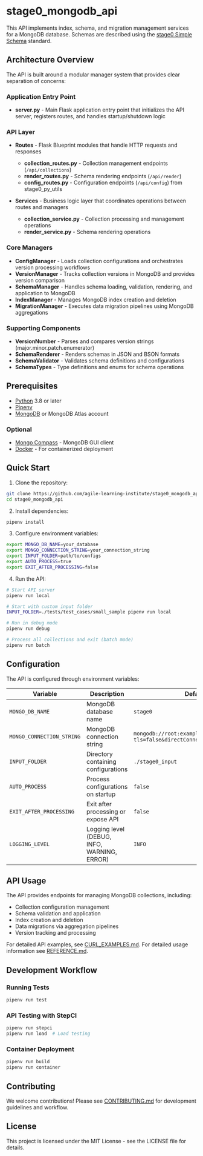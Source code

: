 # stage0_mongodb_api

This API implements index, schema, and migration management services for a MongoDB database. 
Schemas are described using the [stage0 Simple Schema](https://github.com/agile-learning-institute/stage0/blob/main/SIMPLE_SCHEMA.md) standard. 

## Architecture Overview

The API is built around a modular manager system that provides clear separation of concerns:

### Application Entry Point

- **server.py** - Main Flask application entry point that initializes the API server, registers routes, and handles startup/shutdown logic

### API Layer

- **Routes** - Flask Blueprint modules that handle HTTP requests and responses
  - **collection_routes.py** - Collection management endpoints (`/api/collections`)
  - **render_routes.py** - Schema rendering endpoints (`/api/render`)
  - **config_routes.py** - Configuration endpoints (`/api/config`) from stage0_py_utils

- **Services** - Business logic layer that coordinates operations between routes and managers
  - **collection_service.py** - Collection processing and management operations
  - **render_service.py** - Schema rendering operations

### Core Managers

- **ConfigManager** - Loads collection configurations and orchestrates version processing workflows
- **VersionManager** - Tracks collection versions in MongoDB and provides version comparison
- **SchemaManager** - Handles schema loading, validation, rendering, and application to MongoDB
- **IndexManager** - Manages MongoDB index creation and deletion
- **MigrationManager** - Executes data migration pipelines using MongoDB aggregations

### Supporting Components

- **VersionNumber** - Parses and compares version strings (major.minor.patch.enumerator)
- **SchemaRenderer** - Renders schemas in JSON and BSON formats
- **SchemaValidator** - Validates schema definitions and configurations
- **SchemaTypes** - Type definitions and enums for schema operations

## Prerequisites

- [Python](https://www.python.org/downloads/) 3.8 or later
- [Pipenv](https://pipenv.pypa.io/en/latest/installation.html)
- [MongoDB](https://www.mongodb.com/try/download/community) or MongoDB Atlas account

### Optional

- [Mongo Compass](https://www.mongodb.com/try/download/compass) - MongoDB GUI client
- [Docker](https://www.docker.com/products/docker-desktop) - For containerized deployment

## Quick Start

1. Clone the repository:
```bash
git clone https://github.com/agile-learning-institute/stage0_mongodb_api.git
cd stage0_mongodb_api
```

2. Install dependencies:
```bash
pipenv install
```

3. Configure environment variables:
```bash
export MONGO_DB_NAME=your_database
export MONGO_CONNECTION_STRING=your_connection_string
export INPUT_FOLDER=path/to/configs
export AUTO_PROCESS=true
export EXIT_AFTER_PROCESSING=false
```

4. Run the API:
```bash
# Start API server
pipenv run local

# Start with custom input folder
INPUT_FOLDER=./tests/test_cases/small_sample pipenv run local

# Run in debug mode
pipenv run debug

# Process all collections and exit (batch mode)
pipenv run batch
```

## Configuration

The API is configured through environment variables:

| Variable | Description | Default |
|----------|-------------|---------|
| `MONGO_DB_NAME` | MongoDB database name | `stage0` |
| `MONGO_CONNECTION_STRING` | MongoDB connection string | `mongodb://root:example@localhost:27017/?tls=false&directConnection=true` |
| `INPUT_FOLDER` | Directory containing configurations | `./stage0_input` |
| `AUTO_PROCESS` | Process configurations on startup | `false` |
| `EXIT_AFTER_PROCESSING` | Exit after processing or expose API | `false` |
| `LOGGING_LEVEL` | Logging level (DEBUG, INFO, WARNING, ERROR) | `INFO` |

## API Usage

The API provides endpoints for managing MongoDB collections, including:
- Collection configuration management
- Schema validation and application
- Index creation and deletion
- Data migrations via aggregation pipelines
- Version tracking and processing

For detailed API examples, see [CURL_EXAMPLES.md](./docs/CURL_EXAMPLES.md).
For detailed usage information see [REFERENCE.md](./docs/REFERENCE.md).

## Development Workflow

### Running Tests
```bash
pipenv run test
```

### API Testing with StepCI
```bash
pipenv run stepci
pipenv run load  # Load testing
```

### Container Deployment
```bash
pipenv run build
pipenv run container
```

## Contributing

We welcome contributions! Please see [CONTRIBUTING.md](docs/CONTRIBUTING.md) for development guidelines and workflow.

## License

This project is licensed under the MIT License - see the LICENSE file for details. 